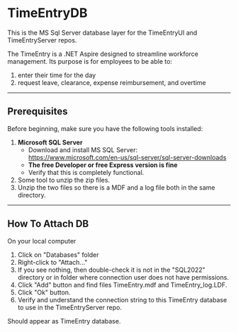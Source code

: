 # TimeEntryDB
This is the MS Sql Server database layer for the TimeEntryUI and TimeEntryServer repos. 

The TimeEntry is a .NET Aspire designed to streamline workforce management.
Its purpose is for employees to be able to:
  1) enter their time for the day
  2) request leave, clearance, expense reimbursement, and overtime

---

## Prerequisites

Before beginning, make sure you have the following tools installed:

1. **Microsoft SQL Server**
    - Download and install MS SQL Server:  https://www.microsoft.com/en-us/sql-server/sql-server-downloads
    - **The free Developer or free Express version is fine**
    - Verify that this is completely functional.
2. Some tool to unzip the zip files.
3. Unzip the two files so there is a MDF and a log file both in the same directory.
     
---

## How To Attach DB

On your local computer 
  1) Click on "Databases" folder
  2) Right-click to "Attach..."
  3) If you see nothing, then double-check it is not in the "SQL2022" directory or in folder where connection user does not have permissions.
  4) Click "Add" button and find files TimeEntry.mdf and TimeEntry_log.LDF.
  5) Click "Ok" button.
  6) Verify and understand the connection string to this TimeEntry database to use in the TimeEntryServer repo.

Should appear as TimeEntry database.
